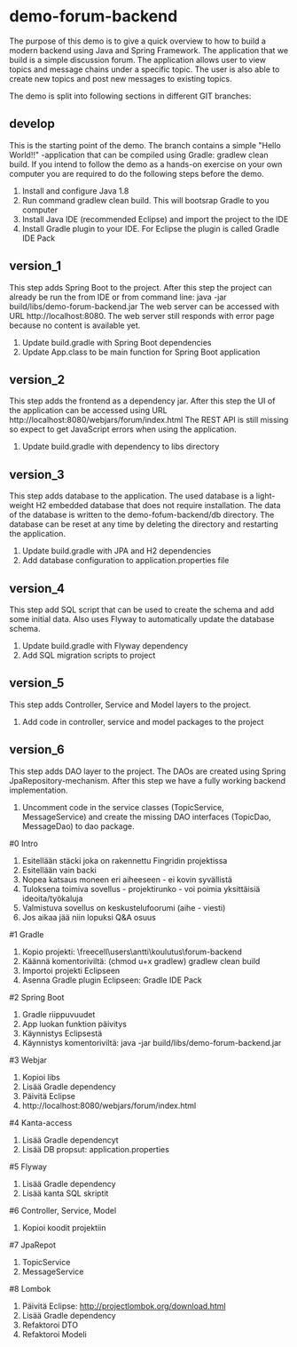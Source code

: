 # demo-forum-backend

The purpose of this demo is to give a quick overview to how to build a modern backend using Java and Spring Framework. The application that we build is a simple discussion forum. The application allows user to view topics and message chains under a specific topic. The user is also able to create new topics and post new messages to existing topics.

The demo is split into following sections in different GIT branches:


## develop
This is the starting point of the demo. The branch contains a simple "Hello World!!" -application that can be compiled using Gradle: gradlew clean build. If you intend to follow the demo as a hands-on exercise on your own computer you are required to do the following steps before the demo.

1. Install and configure Java 1.8
2. Run command gradlew clean build. This will bootsrap Gradle to you computer
3. Install Java IDE (recommended Eclipse) and import the project to the IDE
4. Install Gradle plugin to your IDE. For Eclipse the plugin is called Gradle IDE Pack


## version_1
This step adds Spring Boot to the project. After this step the project can already be run the from IDE or from command line: java -jar build/libs/demo-forum-backend.jar
The web server can be accessed with URL http://localhost:8080. The web server still responds with error page because no content is available yet.

1. Update build.gradle with Spring Boot dependencies
2. Update App.class to be main function for Spring Boot application


## version_2
This step adds the frontend as a dependency jar. After this step the UI of the application can be accessed using URL http://localhost:8080/webjars/forum/index.html
The REST API is still missing so expect to get JavaScript errors when using the application.

1. Update build.gradle with dependency to libs directory


## version_3
This step adds database to the application. The used database is a light-weight H2 embedded database that does not require installation. The data of the database is written to the demo-fofum-backend/db directory. The database can be reset at any time by deleting the directory and restarting the application.

1. Update build.gradle with JPA and H2 dependencies
2. Add database configuration to application.properties file


## version_4
This step add SQL script that can be used to create the schema and add some initial data. Also uses Flyway to automatically update the database schema.

1. Update build.gradle with Flyway dependency
2. Add SQL migration scripts to project


## version_5
This step adds Controller, Service and Model layers to the project.

1. Add code in controller, service and model packages to the project


## version_6
This step adds DAO layer to the project. The DAOs are created using Spring JpaRepository-mechanism. After this step we have a fully working backend implementation.

1. Uncomment code in the service classes (TopicService, MessageService) and create the missing DAO interfaces (TopicDao, MessageDao) to dao package.















#0 Intro
  1. Esitellään stäcki joka on rakennettu Fingridin projektissa
  2. Esitellään vain backi
  3. Nopea katsaus moneen eri aiheeseen - ei kovin syvällistä
  4. Tuloksena toimiva sovellus - projektirunko - voi poimia yksittäisiä ideoita/työkaluja
  5. Valmistuva sovellus on keskustelufoorumi (aihe - viesti)
  6. Jos aikaa jää niin lopuksi Q&A osuus

#1 Gradle
  1. Kopio projekti: \\freecell\users\antti\koulutus\forum-backend
  2. Käännä komentoriviltä: (chmod u+x gradlew) gradlew clean build
  3. Importoi projekti Eclipseen
  4. Asenna Gradle plugin Eclipseen: Gradle IDE Pack

#2 Spring Boot
  1. Gradle riippuvuudet
  2. App luokan funktion päivitys
  3. Käynnistys Eclipsestä
  4. Käynnistys komentoriviltä: java -jar build/libs/demo-forum-backend.jar

#3 Webjar
  1. Kopioi libs
  2. Lisää Gradle dependency
  3. Päivitä Eclipse
  4. http://localhost:8080/webjars/forum/index.html

#4 Kanta-access
  1. Lisää Gradle dependencyt
  2. Lisää DB propsut: application.properties

#5 Flyway
  1. Lisää Gradle dependency
  2. Lisää kanta SQL skriptit

#6 Controller, Service, Model
  1. Kopioi koodit projektiin

#7 JpaRepot
  1. TopicService
  2. MessageService

#8 Lombok
  1. Päivitä Eclipse: http://projectlombok.org/download.html
  2. Lisää Gradle dependency
  3. Refaktoroi DTO
  4. Refaktoroi Modeli


